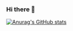 ### Hi there 👋


[![Anurag's GitHub stats](https://github-readme-stats.vercel.app/api?username=safwaan-menk&show_icons=true&theme=dark)](https://github.com/anuraghazra/github-readme-stats)


<!--
**safwaan-menk/safwaan-menk** is a ✨ _special_ ✨ repository because its `README.md` (this file) appears on your GitHub profile.

Here are some ideas to get you started:

- 🔭 I’m currently working on ...
- 🌱 I’m currently learning ...
- 👯 I’m looking to collaborate on ...
- 🤔 I’m looking for help with ...
- 💬 Ask me about ...
- 📫 How to reach me: ...
- 😄 Pronouns: ...
- ⚡ Fun fact: ...
-->
